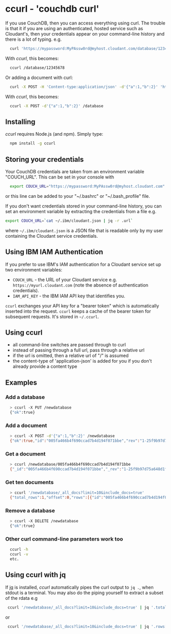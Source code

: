 # ccurl - 'couchdb curl'

If you use CouchDB, then you can access everything using curl. The trouble is that it if you are using an authenticated, hosted service such as Cloudant's, then your credentials appear on your command-line history and there is a lot of typing. e.g.

```sh
  curl 'https://mypassword:MyPAssw0rd@myhost.cloudant.com/database/12345678'
```

With *ccurl*, this becomes:

```sh
  ccurl /database/12345678
```

Or adding a document with curl:

```sh
  curl -X POST -H 'Content-type:application/json' -d'{"a":1,"b":2}' 'https://mypassword:MyPAssw0rd@myhost.cloudant.com/database' 
```

With *ccurl*, this becomes:

```sh
  ccurl -X POST -d'{"a":1,"b":2}' /database 
```

## Installing

*ccurl* requires Node.js (and npm). Simply type:

```sh
  npm install -g ccurl
```

## Storing your credentials

Your CouchDB credentials are taken from an environment variable "COUCH_URL". This can be set in your console with

```sh
  export COUCH_URL="https://mypassword:MyPAssw0rd@myhost.cloudant.com"
```

or this line can be added to your "~/.bashrc" or "~/.bash_profile" file.

If you don't want credentials stored in your command-line history, you can set an environment variable by extracting the credentials from a file e.g.

```sh
export COUCH_URL=`cat ~/.ibm/cloudant.json | jq -r .url`
```

where `~/.ibm/cloudant.json` is a JSON file that is readable only by my user containing the Cloudant service credentials.

## Using IBM IAM Authentication

If you prefer to use IBM's IAM authentication for a Cloudant service set up two environment variables:

- `COUCH_URL` - the URL of your Cloudant service e.g. `https://myurl.cloudant.com` (note the absence of authentication credentials).
- `IAM_API_KEY` - the IBM IAM API key that identifies you.

`ccurl` exchanges your API key for a "bearer token" which is automatically inserted into the request. `ccurl` keeps a cache of the bearer token for subsequent requests. It's stored in `~/.ccurl`. 

## Using ccurl

* all command-line switches are passed through to curl
* instead of passing through a full url, pass through a relative url
* if the url is omitted, then a relative url of "/" is assumed
* the content-type of 'application-json' is added for you if you don't already provide a content type

## Examples

### Add a database

```sh
  > ccurl -X PUT /newdatabase
  {"ok":true}
```  

### Add a document

```sh
  > ccurl -X POST -d'{"a":1,"b":2}' /newdatabase 
  {"ok":true,"id":"005fa466b4f690ccad7b4d194f071bbe","rev":"1-25f9b97d75a648d1fcd23f0a73d2776e"}
```

### Get a document

```sh
  > ccurl /newdatabase/005fa466b4f690ccad7b4d194f071bbe
  {"_id":"005fa466b4f690ccad7b4d194f071bbe","_rev":"1-25f9b97d75a648d1fcd23f0a73d2776e","a":1,"b":2}
```

### Get ten documents

```sh
  > ccurl '/newdatabase/_all_docs?limit=10&include_docs=true' 
  {"total_rows":1,"offset":0,"rows":[{"id":"005fa466b4f690ccad7b4d194f071bbe","key":"005fa466b4f690ccad7b4d194f071bbe","value":{"rev":"1-25f9b97d75a648d1fcd23f0a73d2776e"},"doc":{"_id":"005fa466b4f690ccad7b4d194f071bbe","_rev":"1-25f9b97d75a648d1fcd23f0a73d2776e","a":1,"b":2}}]}
```

### Remove a database

```sh
  > ccurl -X DELETE /newdatabase
  {"ok":true}
```  

### Other curl command-line parameters work too

```sh
  ccurl -h
  ccurl -v
  etc. 
```

## Using ccurl with jq

If [jq](http://stedolan.github.io/jq/) is installed, *ccurl* automatically pipes the curl output to `jq .`, when stdout is a terminal. You may also do the piping yourself to extract a subset of the rdata e.g

```sh
 ccurl '/newdatabase/_all_docs?limit=10&include_docs=true' | jq '.total_rows'
```

or 

```sh
 ccurl '/newdatabase/_all_docs?limit=10&include_docs=true' | jq '.rows[0].doc.name | length'
```


